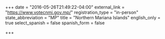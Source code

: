 +++
date = "2016-05-26T21:49:22-04:00"
external_link = "https://www.votecnmi.gov.mp/"
registration_type = "in-person"
state_abbreviation = "MP"
title = "Northern Mariana Islands"
english_only = true
select_spanish = false
spanish_form = false

+++
